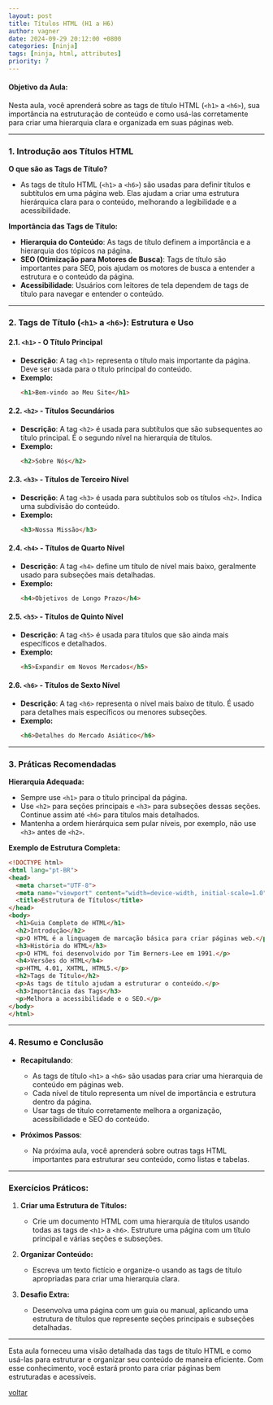 ```yaml
---
layout: post
title: Títulos HTML (H1 a H6)
author: vagner
date: 2024-09-29 20:12:00 +0800
categories: [ninja]
tags: [ninja, html, attributes]
priority: 7
---
```


#### **Objetivo da Aula:**
Nesta aula, você aprenderá sobre as tags de título HTML (`<h1>` a `<h6>`), sua importância na estruturação de conteúdo e como usá-las corretamente para criar uma hierarquia clara e organizada em suas páginas web.

---

### **1. Introdução aos Títulos HTML**

**O que são as Tags de Título?**
- As tags de título HTML (`<h1>` a `<h6>`) são usadas para definir títulos e subtítulos em uma página web. Elas ajudam a criar uma estrutura hierárquica clara para o conteúdo, melhorando a legibilidade e a acessibilidade.

**Importância das Tags de Título:**
- **Hierarquia do Conteúdo**: As tags de título definem a importância e a hierarquia dos tópicos na página.
- **SEO (Otimização para Motores de Busca)**: Tags de título são importantes para SEO, pois ajudam os motores de busca a entender a estrutura e o conteúdo da página.
- **Acessibilidade**: Usuários com leitores de tela dependem de tags de título para navegar e entender o conteúdo.

---

### **2. Tags de Título (`<h1>` a `<h6>`): Estrutura e Uso**

#### **2.1. `<h1>` - O Título Principal**

- **Descrição**: A tag `<h1>` representa o título mais importante da página. Deve ser usada para o título principal do conteúdo.
- **Exemplo:**
  ```html
  <h1>Bem-vindo ao Meu Site</h1>
  ```

#### **2.2. `<h2>` - Títulos Secundários**

- **Descrição**: A tag `<h2>` é usada para subtítulos que são subsequentes ao título principal. É o segundo nível na hierarquia de títulos.
- **Exemplo:**
  ```html
  <h2>Sobre Nós</h2>
  ```

#### **2.3. `<h3>` - Títulos de Terceiro Nível**

- **Descrição**: A tag `<h3>` é usada para subtítulos sob os títulos `<h2>`. Indica uma subdivisão do conteúdo.
- **Exemplo:**
  ```html
  <h3>Nossa Missão</h3>
  ```

#### **2.4. `<h4>` - Títulos de Quarto Nível**

- **Descrição**: A tag `<h4>` define um título de nível mais baixo, geralmente usado para subseções mais detalhadas.
- **Exemplo:**
  ```html
  <h4>Objetivos de Longo Prazo</h4>
  ```

#### **2.5. `<h5>` - Títulos de Quinto Nível**

- **Descrição**: A tag `<h5>` é usada para títulos que são ainda mais específicos e detalhados.
- **Exemplo:**
  ```html
  <h5>Expandir em Novos Mercados</h5>
  ```

#### **2.6. `<h6>` - Títulos de Sexto Nível**

- **Descrição**: A tag `<h6>` representa o nível mais baixo de título. É usado para detalhes mais específicos ou menores subseções.
- **Exemplo:**
  ```html
  <h6>Detalhes do Mercado Asiático</h6>
  ```

---

### **3. Práticas Recomendadas**

**Hierarquia Adequada:**
- Sempre use `<h1>` para o título principal da página.
- Use `<h2>` para seções principais e `<h3>` para subseções dessas seções. Continue assim até `<h6>` para títulos mais detalhados.
- Mantenha a ordem hierárquica sem pular níveis, por exemplo, não use `<h3>` antes de `<h2>`.

**Exemplo de Estrutura Completa:**
```html
<!DOCTYPE html>
<html lang="pt-BR">
<head>
  <meta charset="UTF-8">
  <meta name="viewport" content="width=device-width, initial-scale=1.0">
  <title>Estrutura de Títulos</title>
</head>
<body>
  <h1>Guia Completo de HTML</h1>
  <h2>Introdução</h2>
  <p>O HTML é a linguagem de marcação básica para criar páginas web.</p>
  <h3>História do HTML</h3>
  <p>O HTML foi desenvolvido por Tim Berners-Lee em 1991.</p>
  <h4>Versões do HTML</h4>
  <p>HTML 4.01, XHTML, HTML5.</p>
  <h2>Tags de Título</h2>
  <p>As tags de título ajudam a estruturar o conteúdo.</p>
  <h3>Importância das Tags</h3>
  <p>Melhora a acessibilidade e o SEO.</p>
</body>
</html>
```

---

### **4. Resumo e Conclusão**

- **Recapitulando**:
  - As tags de título `<h1>` a `<h6>` são usadas para criar uma hierarquia de conteúdo em páginas web.
  - Cada nível de título representa um nível de importância e estrutura dentro da página.
  - Usar tags de título corretamente melhora a organização, acessibilidade e SEO do conteúdo.

- **Próximos Passos**:
  - Na próxima aula, você aprenderá sobre outras tags HTML importantes para estruturar seu conteúdo, como listas e tabelas.

---

### **Exercícios Práticos:**

1. **Criar uma Estrutura de Títulos:**
   - Crie um documento HTML com uma hierarquia de títulos usando todas as tags de `<h1>` a `<h6>`. Estruture uma página com um título principal e várias seções e subseções.

2. **Organizar Conteúdo:**
   - Escreva um texto fictício e organize-o usando as tags de título apropriadas para criar uma hierarquia clara.

3. **Desafio Extra:**
   - Desenvolva uma página com um guia ou manual, aplicando uma estrutura de títulos que represente seções principais e subseções detalhadas.

---

Esta aula forneceu uma visão detalhada das tags de título HTML e como usá-las para estruturar e organizar seu conteúdo de maneira eficiente. Com esse conhecimento, você estará pronto para criar páginas bem estruturadas e acessíveis.


[voltar](/frontend-classes/curso/ninja/)